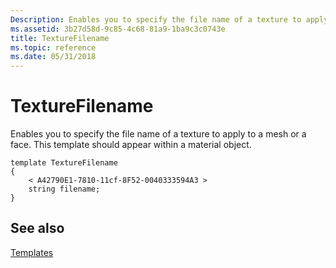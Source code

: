 ```yaml
---
Description: Enables you to specify the file name of a texture to apply to a mesh or a face. This template should appear within a material object.
ms.assetid: 3b27d58d-9c85-4c68-81a9-1ba9c3c0743e
title: TextureFilename
ms.topic: reference
ms.date: 05/31/2018
---
```


# TextureFilename

Enables you to specify the file name of a texture to apply to a mesh or a face. This template should appear within a material object.

``` syntax
template TextureFilename 
{ 
    < A42790E1-7810-11cf-8F52-0040333594A3 > 
    string filename; 
} 
```

## See also

<dl> <dt>

[Templates](dx9-graphics-reference-x-file-format-templates.md)
</dt> </dl>

 

 




